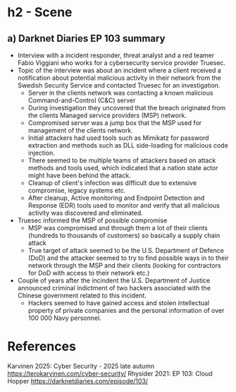 # h2 - Scene
## a) Darknet Diaries EP 103 summary
- Interview with a incident responder, threat analyst and a red teamer Fabio Viggiani who works for a cybersecurity service provider Truesec.
- Topic of the interview was about an incident where a client received a notification about potential malicious activity in their network from the Swedish Security Service and contacted Truesec for an investigation.
  - Server in the clients network was contacting a known malicious Command-and-Control (C&C) server
  - During investigation they uncovered that the breach originated from the clients Managed service providers (MSP) network.
  - Compromised server was a jump box that the MSP used for management of the clients network.
  - Initial attackers had used tools such as Mimikatz for password extraction and methods such as DLL side-loading for malicious code injection.
  - There seemed to be multiple teams of attackers based on attack methods and tools used, which indicated that a nation state actor might have been behind the attack.
  - Cleanup of client's infection was difficult due to extensive compromise, legacy systems etc.
  - After cleanup, Active monitoring and Endpoint Detection and Response (EDR) tools used to monitor and verify that all malicious activity was discovered and eliminated.
- Truesec informed the MSP of possible compromise
  - MSP was compromised and through them a lot of their clients (hundreds to thousands of customers) so basically a supply chain attack
  - True target of attack seemed to be the U.S. Department of Defence (DoD) and the attacker seemed to try to find possible ways in to their network through the MSP and their clients (looking for contractors for DoD with access to their network etc.)
- Couple of years after the incindent the U.S. Department of Justice announced criminal indictment of two hackers associated with the Chinese government related to this incident.
  - Hackers seemed to have gained access and stolen intellectual property of private companies and the personal information of over 100 000 Navy personnel.

# References
Karvinen 2025: Cyber Security - 2025 late autumn https://terokarvinen.com/cyber-security/
Rhysider 2021: EP 103: Cloud Hopper https://darknetdiaries.com/episode/103/
